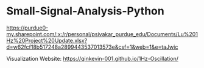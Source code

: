 # Small-Signal-Analysis-Python
https://purdue0-my.sharepoint.com/:x:/r/personal/psivakar_purdue_edu/Documents/Lu%201Hz%20Project%20Update.xlsx?d=w62fcf18b517248a2899443537013573e&csf=1&web=1&e=taJwic

Visualization Website:
https://qinkevin-001.github.io/1Hz-Oscillation/
